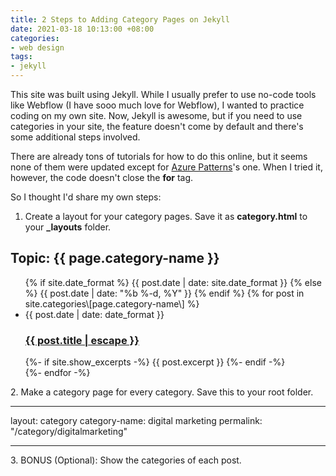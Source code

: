 ```yaml
---
title: 2 Steps to Adding Category Pages on Jekyll
date: 2021-03-18 10:13:00 +08:00
categories:
- web design
tags:
- jekyll
---
```


This site was built using Jekyll. While I usually prefer to use no-code tools like Webflow (I have sooo much love for Webflow), I wanted to practice coding on my own site. Now, Jekyll is awesome, but if you need to use categories in your site, the feature doesn't come by default and there's some additional steps involved.

There are already tons of tutorials for how to do this online, but it seems none of them were updated except for [Azure Patterns](https://www.azurepatterns.com/2020/03/11/jekyll-categories)'s one. When I tried it, however, the code doesn't close the **for** tag.

So I thought I'd share my own steps:

1. Create a layout for your category pages. Save it as **category.html** to your **_layouts** folder.

<div class="categories">
<h2 class="category-title">
Topic: {{ page.category-name }}
</h2>
<div class="posts">
<ul class="post-list">
{% if site.date_format %}
{{ post.date | date: site.date_format }}
{% else %}
{{ post.date | date: "%b %-d, %Y" }}
{% endif %}
{% for post in site.categories\[page.category-name\] %}
<li>
<span class="post-meta">{{ post.date | date: date_format }}</span>
<h3>
<a class="post-link" href="{{ post.url | relative_url }}">
{{ post.title | escape }}
</a>
</h3>
{%- if site.show_excerpts -%}
{{ post.excerpt }}
{%- endif -%}
</li>
{%- endfor -%}
</ul>
</div>
</div>

2\. Make a category page for every category. Save this to your root folder.

---

layout: category
category-name: digital marketing
permalink: "/category/digitalmarketing"

---

3\. BONUS (Optional): Show the categories of each post.